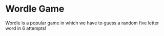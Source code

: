 # Wordle Game

Wordle is a popular game in which we have to guess a random five letter word in 6 attempts!